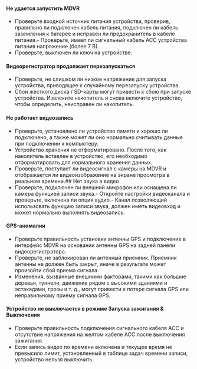 
#### Не удается запустить MDVR

- Проверьте входной источник питания устройства, проверив, правильно ли подключен кабель питания, подключен ли кабель заземления к батарее и исправен ли предохранитель в кабеле питания.- Проверьте, имеет ли сигнальный кабель ACC устройства питания напряжение (более 7 В).
- Проверьте, выключен ли ключ на устройстве.
#### Видеорегистратор продолжает перезапускаться

- Проверьте, не слишком ли низкое напряжение для запуска устройства, приводящее к случайному перезапуску устройства.
- Сбои жесткого диска / SD-карты могут привести к сбою при запуске устройства. Извлеките накопитель и снова включите устройство, чтобы определить, неисправен ли накопитель.

#### Не работает видеозапись

- Проверьте, установлено ли устройство памяти и хорошо ли подключено, а также может ли оно нормально считывать данные при подключении к компьютеру.
- Устройство хранения не отформатировано. После того, как накопитель вставлен в устройство, его необходимо отформатировать для нормального хранения данных.
- Проверьте, поступает ли видеосигнал с камеры на MDVR и отображается ли видеоизображение на экране просмотра в реальном времени.## Нет звука в видео
- Проверьте, подключен ли внешний микрофон или оснащена ли камера функцией записи звука.- Откройте настройки видеоканала и проверьте, включена ли опция аудио.- Канал позволяющий использовать функцию записи звука, должен иметь видеовход и может нормально выполнять видеозапись.

#### GPS-аномалии

- Проверьте правильность установки антенны GPS и подключение в интерфейс MDVR на основании антенны GPS на задней панели видеорегистратора.
- Проверьте, не заблокирован ли антенный приемник. Приемник антенны не должен быть закрыт, иначе в результате может произойти сбой приема сигнала.
- Изменения, вызванные внешними факторами, такими как большие деревья, туннели, движение рядом с высокими зданиями и эстакадами, грозы и т. д., могут привести к потере сигнала GPS или неправильному приему сигнала GPS.

#### Устройство не выключается в режиме Запуска зажигания & Выключения

- Проверьте правильность подключения сигнального кабеля ACC и отсутствие напряжения на желтом кабеле ACC после выключения зажигания.
- Если запись видео по времени включена и текущее время не превысило лимит, установленный в таблице задач времени записи, устройство нельзя выключить.
